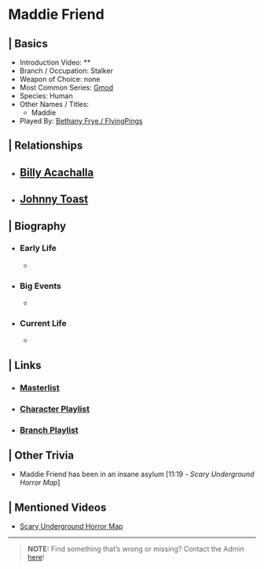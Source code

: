 # Maddie Friend 


## | Basics  
- Introduction Video: **  
- Branch / Occupation: Stalker  
- Weapon of Choice: none  
- Most Common Series: [Gmod](6.Series/Gmod.html)  
- Species: Human  
- Other Names / Titles:   
  - Maddie  
- Played By: [Bethany Frye / FlyingPings](3.Siblings/3.3.Bethany-Frye-FlyingPings.html)  


## | Relationships  
- [**Billy Acachalla**](5.Charcters/Billy_Acachalla.html)  
  -   

- [**Johnny Toast**](5.Characters/Johnny_Toast.html)
  - 


## | Biography  
- ### Early Life  
  -   
- ### Big Events  
  -   
- ### Current Life  
  -   

 
## | Links  
- ### [Masterlist]()  
- ### [Character Playlist]()  
- ### [Branch Playlist]()  


## | Other Trivia  
- Maddie Friend has been in an insane asylum \[11:19 - *Scary Underground Horror Map*]

## | Mentioned Videos
- [Scary Underground Horror Map](https://youtu.be/Hd_KT6KbnHI)

----

> **NOTE:** Find something that’s wrong or missing? Contact the Admin [here](../chapter_2.html)!